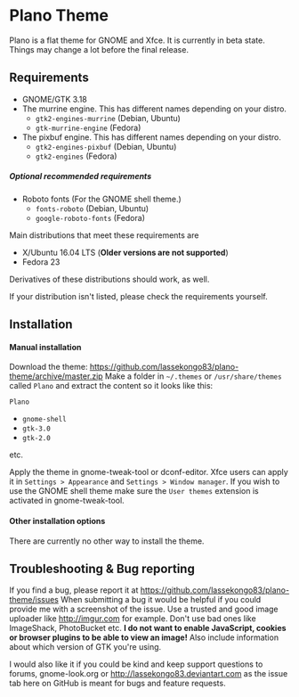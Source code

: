 # Plano Theme

Plano is a flat theme for GNOME and Xfce.
It is currently in beta state. Things may change a lot before the final release.

## Requirements

* GNOME/GTK 3.18
* The murrine engine. This has different names depending on your distro.
  * `gtk2-engines-murrine` (Debian, Ubuntu)
  * `gtk-murrine-engine` (Fedora)
* The pixbuf engine. This has different names depending on your distro.
  * `gtk2-engines-pixbuf` (Debian, Ubuntu)
  * `gtk2-engines` (Fedora)

##### Optional recommended requirements
* Roboto fonts (For the GNOME shell theme.)
  * `fonts-roboto` (Debian, Ubuntu)
  * `google-roboto-fonts` (Fedora)

Main distributions that meet these requirements are

* X/Ubuntu 16.04 LTS (**Older versions are not supported**)
* Fedora 23

Derivatives of these distributions should work, as well.

If your distribution isn't listed, please check the requirements yourself.

## Installation

#### Manual installation

Download the theme: https://github.com/lassekongo83/plano-theme/archive/master.zip
Make a folder in `~/.themes` or `/usr/share/themes` called `Plano` and extract the content so it looks like this:

`Plano`
  * `gnome-shell`
  * `gtk-3.0`
  * `gtk-2.0`

etc.

Apply the theme in gnome-tweak-tool or dconf-editor. Xfce users can apply it in `Settings > Appearance` and `Settings > Window manager`. If you wish to use the GNOME shell theme make sure the `User themes` extension is activated in gnome-tweak-tool.

#### Other installation options

There are currently no other way to install the theme.

## Troubleshooting & Bug reporting

If you find a bug, please report it at https://github.com/lassekongo83/plano-theme/issues 
When submitting a bug it would be helpful if you could provide me with a screenshot of the issue. Use a trusted and good image uploader like http://imgur.com for example. Don't use bad ones like ImageShack, PhotoBucket etc. **I do not want to enable JavaScript, cookies or browser plugins to be able to view an image!** Also include information about which version of GTK you're using.

I would also like it if you could be kind and keep support questions to forums, gnome-look.org or http://lassekongo83.deviantart.com as the issue tab here on GitHub is meant for bugs and feature requests.
